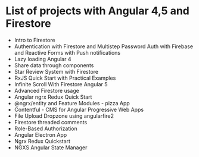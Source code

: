 # List of projects with Angular 4,5 and Firestore
<ul>
  <li>Intro to Firestore</li>
  <li>Authentication with Firestore and Multistep Password Auth with Firebase and Reactive Forms with Push notifications</li>
  <li>Lazy loading Angular 4</li>
  <li>Share data through components</li>
  <li>Star Review System with Firestore</li>
  <li>RxJS Quick Start with Practical Examples</li>
  <li>Infinite Scroll With Firestore Angular 5</li>
  <li>Advanced Firestore usage</li>
  <li>Angular ngrx Redux Quick Start</li>
  <li>@ngrx/entity and Feature Modules - pizza App</li>
  <li>Contentful - CMS for Angular Progressive Web Apps</li>
  <li>File Upload Dropzone using angularfire2</li>
  <li>Firestore threaded comments</li>
  <li>Role-Based Authorization</li>
  <li>Angular Electron App</li>
  <li>Ngrx Redux Quickstart</li>
  <li>NGXS Angular State Manager</li>
</ul>
